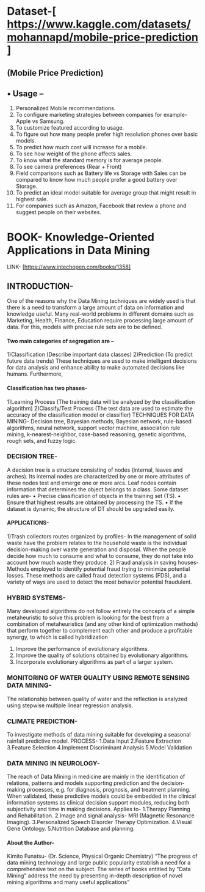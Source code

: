 
# Dataset-[ https://www.kaggle.com/datasets/mohannapd/mobile-price-prediction ]

## (Mobile Price Prediction)

## •	Usage –

1.	Personalized Mobile recommendations.
2.	To configure marketing strategies between companies for example- Apple vs Samsung.
3.	To customize featured according to usage.
4.	To figure out how many people prefer high resolution phones over basic models.
5.	To predict how much cost will increase for a mobile.
6.	To see how weight of the phone affects sales.
7.	To know what the standard memory is for average people.
8.	To see camera preferences (Rear + Front)
9.	Field comparisons such as Battery life vs Storage with Sales can be compared to know how much people prefer a good battery over Storage.
10.	To predict an ideal model suitable for average group that might result in highest sale.
11.	For companies such as Amazon, Facebook that review a phone and suggest people on their websites.

# BOOK- Knowledge-Oriented Applications in Data Mining
LINK- [https://www.intechopen.com/books/1358]

## INTRODUCTION-
One of the reasons why the Data Mining techniques are widely used is that there is a need to transform a large amount of data on information and knowledge useful. Many real-world problems in different domains such as Marketing, Health, Finance, Education require processing large amount of data. For this, models with precise rule sets are to be defined.  
#### Two main categories of segregation are – 
1)Classification (Describe important data classes)
2)Prediction (To predict future data trends)
These techniques are used to make intelligent decisions for data analysis and enhance ability to make automated decisions like humans.
Furthermore,
#### Classification has two phases-
1)Learning Process (The training data will be analyzed by the classification algorithm)
2)Classify/Test Process (The test data are used to estimate the accuracy of the classification model or classifier)
TECHNIQUES FOR DATA MINING-
Decision tree, Bayesian methods, Bayesian network, rule-based algorithms, neural network, support vector machine, association rule mining, k-nearest-neighbor, case-based reasoning, genetic algorithms, rough sets, and fuzzy logic.
### DECISION TREE-
A decision tree is a structure consisting of nodes (internal, leaves and arches). Its internal nodes are characterized by one or more attributes of these nodes test and emerge one or more arcs. Leaf nodes contain information that determines the object belongs to a class. Some dataset rules are-
• Precise classification of objects in the training set (TS). 
• Ensure that highest results are obtained by processing the TS.
 • If the dataset is dynamic, the structure of DT should be upgraded easily.
#### APPLICATIONS-
1)Trash collectors routes organized by profiles-
In the management of solid waste have the problem relates to the household waste is the individual decision-making over waste generation and disposal. When the people decide how much to consume and what to consume, they do not take into account how much waste they produce.
2) Fraud analysis in saving houses-
Methods employed to identify potential fraud trying to minimize potential losses. These methods are called fraud detection systems (FDS), and a variety of ways are used to detect the most behavior potential fraudulent.
### HYBRID SYSTEMS-
Many developed algorithms do not follow entirely the concepts of a simple metaheuristic to solve this problem is looking for the best from a combination of metaheuristics (and any other kind of optimization methods) that perform together to complement each other and produce a profitable synergy, to which is called hybridization
1) Improve the performance of evolutionary algorithms.
2) Improve the quality of solutions obtained by evolutionary algorithms. 
3) Incorporate evolutionary algorithms as part of a larger system.
### MONITORING OF WATER QUALITY USING REMOTE SENSING DATA MINING-
The relationship between quality of water and the reflection is analyzed using stepwise multiple linear regression analysis.
### CLIMATE PREDICTION-
To investigate methods of data mining suitable for developing a seasonal rainfall predictive model.
PROCESS-
1.Data Input
2.Feature Extraction
3.Feature Selection
4.Implement Discriminant Analysis
5.Model Validation
### DATA MINING IN NEUROLOGY-
The reach of Data Mining in medicine are mainly in the identification of relations, patterns and models supporting prediction and the decision-making processes, e.g. for diagnosis, prognosis, and treatment planning. When validated, these predictive models could be embedded in the clinical information systems as clinical decision support modules, reducing both subjectivity and time in making decisions.
Applies to-
1.Therapy Planning and Rehabilitation.
2.Image and signal analysis- MRI (Magnetic Resonance Imaging).
3.Personalized Speech Disorder Therapy Optimization.
4.Visual Gene Ontology.
5.Nutrition Database and planning.

#### About the Author-
Kimito Funatsu- (Dr. Science, Physical Organic Chemistry)
“The progress of data mining technology and large public popularity establish a need for a comprehensive text on the subject. The series of books entitled by "Data Mining" address the need by presenting in-depth description of novel mining algorithms and many useful applications”

